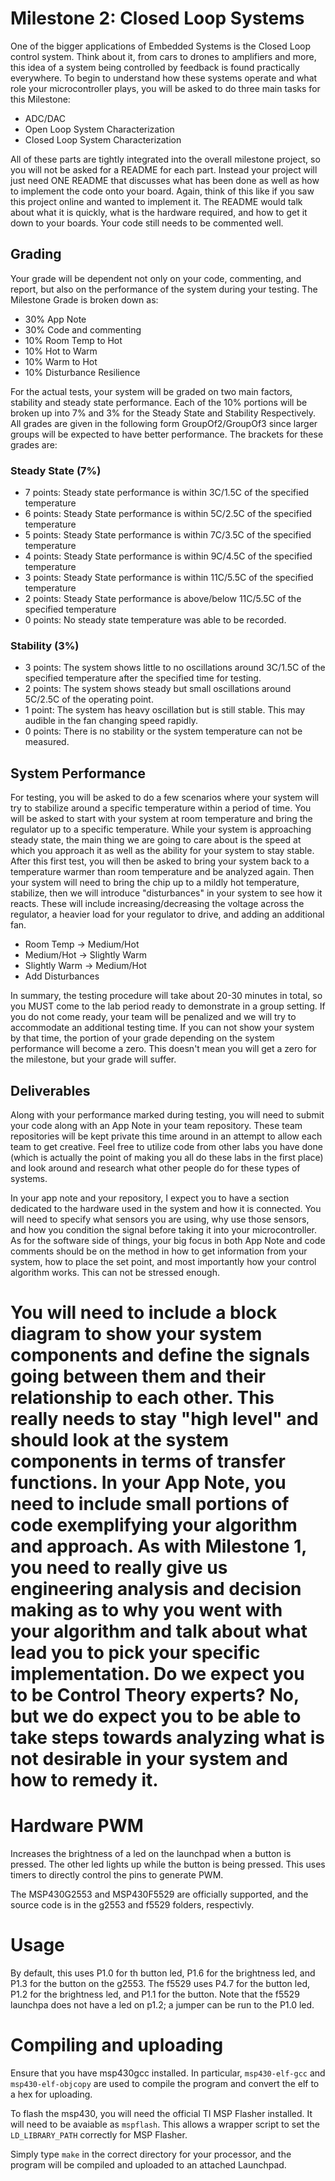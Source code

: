 # Milestone 2: Closed Loop Systems
One of the bigger applications of Embedded Systems is the Closed Loop control system. Think about it, from cars to drones to amplifiers and more, this idea of a system being controlled by feedback is found practically everywhere. To begin to understand how these systems operate and what role your microcontroller plays, you will be asked to do three main tasks for this Milestone:
* ADC/DAC
* Open Loop System Characterization
* Closed Loop System Characterization

All of these parts are tightly integrated into the overall milestone project, so you will not be asked for a README for each part. Instead your project will just need ONE README that discusses what has been done as well as how to implement the code onto your board. Again, think of this like if you saw this project online and wanted to implement it. The README would talk about what it is quickly, what is the hardware required, and how to get it down to your boards. Your code still needs to be commented well.


## Grading
Your grade will be dependent not only on your code, commenting, and report, but also on the performance of the system during your testing. The Milestone Grade is broken down as:

* 30% App Note
* 30% Code and commenting
* 10% Room Temp to Hot
* 10% Hot to Warm
* 10% Warm to Hot
* 10% Disturbance Resilience

For the actual tests, your system will be graded on two main factors, stability and steady state performance. Each of the 10% portions will be broken up into 7% and 3% for the Steady State and Stability Respectively. All grades are given in the following form GroupOf2/GroupOf3 since larger groups will be expected to have better performance. The brackets for these grades are:

### Steady State (7%)
* 7 points: Steady state performance is within 3C/1.5C of the specified temperature
* 6 points: Steady State performance is within 5C/2.5C of the specified temperature
* 5 points: Steady State performance is within 7C/3.5C of the specified temperature
* 4 points: Steady State performance is within 9C/4.5C of the specified temperature
* 3 points: Steady State performance is within 11C/5.5C of the specified temperature
* 2 points: Steady State performance is above/below 11C/5.5C of the specified temperature
* 0 points: No steady state temperature was able to be recorded.

### Stability (3%)
* 3 points: The system shows little to no oscillations around 3C/1.5C of the specified temperature after the specified time for testing.
* 2 points: The system shows steady but small oscillations around 5C/2.5C of the operating point.
* 1 point: The system has heavy oscillation but is still stable. This may audible in the fan changing speed rapidly.
* 0 points: There is no stability or the system temperature can not be measured.


## System Performance
For testing, you will be asked to do a few scenarios where your system will try to stabilize around a specific temperature within a period of time. You will be asked to start with your system at room temperature and bring the regulator up to a specific temperature. While your system is approaching steady state, the main thing we are going to care about is the speed at which you approach it as well as the ability for your system to stay stable. After this first test, you will then be asked to bring your system back to a temperature warmer than room temperature and be analyzed again. Then your system will need to bring the chip up to a mildly hot temperature, stabilize, then we will introduce "disturbances" in your system to see how it reacts. These will include increasing/decreasing the voltage across the regulator, a heavier load for your regulator to drive, and adding an additional fan.

* Room Temp -> Medium/Hot
* Medium/Hot -> Slightly Warm
* Slightly Warm -> Medium/Hot
* Add Disturbances

In summary, the testing procedure will take about 20-30 minutes in total, so you MUST come to the lab period ready to demonstrate in a group setting. If you do not come ready, your team will be penalized and we will try to accommodate an additional testing time. If you can not show your system by that time, the portion of your grade depending on the system performance will become a zero. This doesn't mean you will get a zero for the milestone, but your grade will suffer.


## Deliverables
Along with your performance marked during testing, you will need to submit your code along with an App Note in your team repository. These team repositories will be kept private this time around in an attempt to allow each team to get creative. Feel free to utilize code from other labs you have done (which is actually the point of making you all do these labs in the first place) and look around and research what other people do for these types of systems.

In your app note and your repository, I expect you to have a section dedicated to the hardware used in the system and how it is connected. You will need to specify what sensors you are using, why use those sensors, and how you condition the signal before taking it into your microcontroller. As for the software side of things, your big focus in both App Note and code comments should be on the method in how to get information from your system, how to place the set point, and most importantly how your control algorithm works. This can not be stressed enough.

You will need to include a block diagram to show your system components and define the signals going between them and their relationship to each other. This really needs to stay "high level" and should look at the system components in terms of transfer functions. In your App Note, you need to include small portions of code exemplifying your algorithm and approach. As with Milestone 1, you need to really give us engineering analysis and decision making as to why you went with your algorithm and talk about what lead you to pick your specific implementation. Do we expect you to be Control Theory experts? No, but we do expect you to be able to take steps towards analyzing what is not desirable in your system and how to remedy it.
=======
# Hardware PWM

Increases the brightness of a led on the launchpad when a button is pressed. The other led lights up while the button is being pressed.
This uses timers to directly control the pins to generate PWM.

The MSP430G2553 and MSP430F5529 are officially supported, and the source code is in the g2553 and f5529 folders, respectivly.

# Usage

By default, this uses P1.0 for th button led, P1.6 for the brightness led, and P1.3 for the button on the g2553.
The f5529 uses P4.7 for the button led, P1.2 for the brightness led, and P1.1 for the button.
Note that the f5529 launchpa does not have a led on p1.2; a jumper can be run to the P1.0 led.

# Compiling and uploading

Ensure that you have msp430gcc installed. In particular, `msp430-elf-gcc` and `msp430-elf-objcopy` are used to compile the program and convert the elf to a hex for uploading.

To flash the msp430, you will need the official TI MSP Flasher installed. It will need to be avaiable as `mspflash`. This allows a wrapper script to set the `LD_LIBRARY_PATH` correctly for MSP Flasher.

Simply type `make` in the correct directory for your processor, and the program will be compiled and uploaded to an attached Launchpad.

